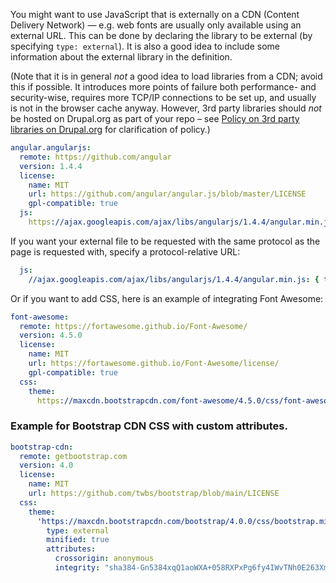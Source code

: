 You might want to use JavaScript that is externally on a CDN (Content Delivery Network) — e.g. web fonts are usually only available using an external URL. This can be done by declaring the library to be external (by specifying `type: external`). It is also a good idea to include some information about the external library in the definition.

(Note that it is in general _not_ a good idea to load libraries from a CDN; avoid this if possible. It introduces more points of failure both performance- and security-wise, requires more TCP/IP connections to be set up, and usually is not in the browser cache anyway. However, 3rd party libraries should _not_ be hosted on Drupal.org as part of your repo – see [Policy on 3rd party libraries on Drupal.org](https://www.drupal.org/node/422996) for clarification of policy.)

```yaml
angular.angularjs:
  remote: https://github.com/angular
  version: 1.4.4
  license:
    name: MIT
    url: https://github.com/angular/angular.js/blob/master/LICENSE
    gpl-compatible: true
  js:
    https://ajax.googleapis.com/ajax/libs/angularjs/1.4.4/angular.min.js: { type: external, minified: true }

```

If you want your external file to be requested with the same protocol as the page is requested with, specify a protocol-relative URL:

```yaml
  js:
    //ajax.googleapis.com/ajax/libs/angularjs/1.4.4/angular.min.js: { type: external, minified: true }

```

Or if you want to add CSS, here is an example of integrating Font Awesome:

```yaml
font-awesome:
  remote: https://fortawesome.github.io/Font-Awesome/
  version: 4.5.0
  license:
    name: MIT
    url: https://fortawesome.github.io/Font-Awesome/license/
    gpl-compatible: true
  css:
    theme:
      https://maxcdn.bootstrapcdn.com/font-awesome/4.5.0/css/font-awesome.min.css: { type: external, minified: true }
```

### Example for Bootstrap CDN CSS with custom attributes.

```yaml
bootstrap-cdn:
  remote: getbootstrap.com
  version: 4.0
  license:
    name: MIT
    url: https://github.com/twbs/bootstrap/blob/main/LICENSE
  css:
    theme:
      'https://maxcdn.bootstrapcdn.com/bootstrap/4.0.0/css/bootstrap.min.css':
        type: external
        minified: true
        attributes:
          crossorigin: anonymous
          integrity: "sha384-Gn5384xqQ1aoWXA+058RXPxPg6fy4IWvTNh0E263XmFcJlSAwiGgFAW/dAiS6JXm"
```